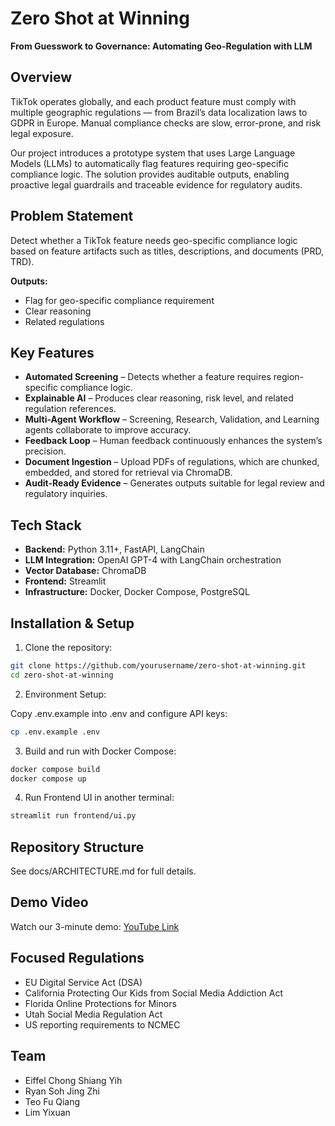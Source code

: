 # Zero Shot at Winning

**From Guesswork to Governance: Automating Geo-Regulation with LLM**

## Overview
TikTok operates globally, and each product feature must comply with multiple geographic regulations — from Brazil’s data localization laws to GDPR in Europe. Manual compliance checks are slow, error-prone, and risk legal exposure.

Our project introduces a prototype system that uses Large Language Models (LLMs) to automatically flag features requiring geo-specific compliance logic. The solution provides auditable outputs, enabling proactive legal guardrails and traceable evidence for regulatory audits.

## Problem Statement
Detect whether a TikTok feature needs geo-specific compliance logic based on feature artifacts such as titles, descriptions, and documents (PRD, TRD).

**Outputs:**
- Flag for geo-specific compliance requirement
- Clear reasoning
- Related regulations

## Key Features
- **Automated Screening** – Detects whether a feature requires region-specific compliance logic.
- **Explainable AI** – Produces clear reasoning, risk level, and related regulation references.
- **Multi-Agent Workflow** – Screening, Research, Validation, and Learning agents collaborate to improve accuracy.
- **Feedback Loop** – Human feedback continuously enhances the system’s precision.
- **Document Ingestion** – Upload PDFs of regulations, which are chunked, embedded, and stored for retrieval via ChromaDB.
- **Audit-Ready Evidence** – Generates outputs suitable for legal review and regulatory inquiries.

## Tech Stack
- **Backend:** Python 3.11+, FastAPI, LangChain
- **LLM Integration:** OpenAI GPT-4 with LangChain orchestration
- **Vector Database:** ChromaDB
- **Frontend:** Streamlit
- **Infrastructure:** Docker, Docker Compose, PostgreSQL

## Installation & Setup

1. Clone the repository:
```bash
git clone https://github.com/yourusername/zero-shot-at-winning.git
cd zero-shot-at-winning
```
2. Environment Setup:

Copy .env.example into .env and configure API keys:
```bash
cp .env.example .env
```
3. Build and run with Docker Compose:
```bash
docker compose build
docker compose up
```
4. Run Frontend UI in another terminal:
```bash
streamlit run frontend/ui.py
```

## Repository Structure
See docs/ARCHITECTURE.md for full details.
 
## Demo Video
Watch our 3-minute demo: [YouTube Link](https://youtube.com)

## Focused Regulations
- EU Digital Service Act (DSA)
- California Protecting Our Kids from Social Media Addiction Act
- Florida Online Protections for Minors
- Utah Social Media Regulation Act
- US reporting requirements to NCMEC

## Team
- Eiffel Chong Shiang Yih
- Ryan Soh Jing Zhi
- Teo Fu Qiang
- Lim Yixuan

